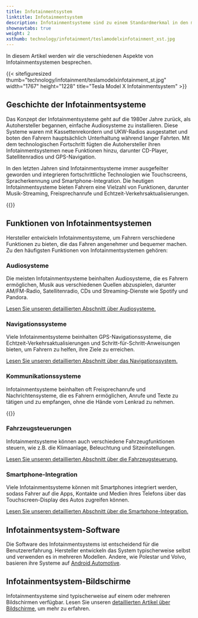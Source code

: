 ```yaml
---
title: Infotainmentsystem
linktitle: Infotainmentsystem
description: Infotainmentsysteme sind zu einem Standardmerkmal in den meisten modernen Autos geworden. Sie kombinieren Unterhaltungs- und Informationsfunktionen und bieten Fahrern Zugang zu Musik, Navigation, Kommunikation und Fahrzeugsteuerungen.
shownavtabs: true
weight: 2
xsthumb: technology/infotainment/teslamodelxinfotainment_xst.jpg
---
```

<!-- markdownlint-disable MD033 -->

In diesem Artikel werden wir die verschiedenen Aspekte von Infotainmentsystemen besprechen.

{{< sitefiguresized thumb="technology/infotainment/teslamodelxinfotainment_st.jpg" width="1767" height="1228" title="Tesla Model X Infotainmentsystem" >}}

## Geschichte der Infotainmentsysteme

Das Konzept der Infotainmentsysteme geht auf die 1980er Jahre zurück, als Autohersteller begannen, einfache Audiosysteme zu installieren. Diese Systeme waren mit Kassettenrekordern und UKW-Radios ausgestattet und boten den Fahrern hauptsächlich Unterhaltung während langer Fahrten. Mit dem technologischen Fortschritt fügten die Autohersteller ihren Infotainmentsystemen neue Funktionen hinzu, darunter CD-Player, Satellitenradios und GPS-Navigation.

In den letzten Jahren sind Infotainmentsysteme immer ausgefeilter geworden und integrieren fortschrittliche Technologien wie Touchscreens, Spracherkennung und Smartphone-Integration. Die heutigen Infotainmentsysteme bieten Fahrern eine Vielzahl von Funktionen, darunter Musik-Streaming, Freisprechanrufe und Echtzeit-Verkehrsaktualisierungen.

{{<evkxdisplayaddarticle />}}

## Funktionen von Infotainmentsystemen

Hersteller entwickeln Infotainmentsysteme, um Fahrern verschiedene Funktionen zu bieten, die das Fahren angenehmer und bequemer machen. Zu den häufigsten Funktionen von Infotainmentsystemen gehören:

### Audiosysteme

Die meisten Infotainmentsysteme beinhalten Audiosysteme, die es Fahrern ermöglichen, Musik aus verschiedenen Quellen abzuspielen, darunter AM/FM-Radio, Satellitenradio, CDs und Streaming-Dienste wie Spotify und Pandora.

[Lesen Sie unseren detaillierten Abschnitt über Audiosysteme.](audiosystem)

### Navigationssysteme

Viele Infotainmentsysteme beinhalten GPS-Navigationssysteme, die Echtzeit-Verkehrsaktualisierungen und Schritt-für-Schritt-Anweisungen bieten, um Fahrern zu helfen, ihre Ziele zu erreichen.

[Lesen Sie unseren detaillierten Abschnitt über das Navigationssystem.](navigation)

### Kommunikationssysteme

Infotainmentsysteme beinhalten oft Freisprechanrufe und Nachrichtensysteme, die es Fahrern ermöglichen, Anrufe und Texte zu tätigen und zu empfangen, ohne die Hände vom Lenkrad zu nehmen.

{{<evkxdisplayaddarticle />}}

### Fahrzeugsteuerungen

Infotainmentsysteme können auch verschiedene Fahrzeugfunktionen steuern, wie z.B. die Klimaanlage, Beleuchtung und Sitzeinstellungen.

[Lesen Sie unseren detaillierten Abschnitt über die Fahrzeugsteuerung.](vehiclecontrol)

### Smartphone-Integration

Viele Infotainmentsysteme können mit Smartphones integriert werden, sodass Fahrer auf die Apps, Kontakte und Medien ihres Telefons über das Touchscreen-Display des Autos zugreifen können.

[Lesen Sie unseren detaillierten Abschnitt über die Smartphone-Integration.](smartphoneintegration)

## Infotainmentsystem-Software

Die Software des Infotainmentsystems ist entscheidend für die Benutzererfahrung. Hersteller entwickeln das System typischerweise selbst und verwenden es in mehreren Modellen. Andere, wie Polestar und Volvo, basieren ihre Systeme auf [Android Automotive](https://source.android.com/docs/devices/automotive/start/what_automotive).

## Infotainmentsystem-Bildschirme

Infotainmentsysteme sind typischerweise auf einem oder mehreren Bildschirmen verfügbar. Lesen Sie unseren [detaillierten Artikel über Bildschirme](../userinterface/screens/), um mehr zu erfahren.
